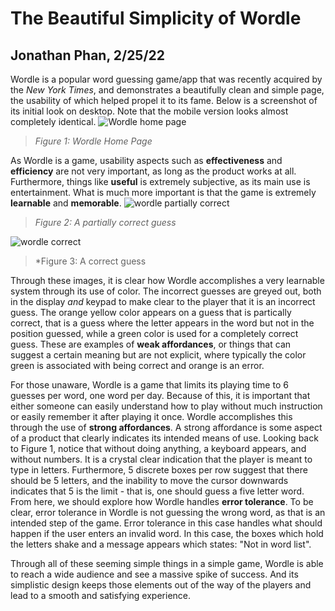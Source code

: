 # The Beautiful Simplicity of Wordle
## Jonathan Phan, 2/25/22
Wordle is a popular word guessing game/app that was recently acquired by the *New York Times*, and demonstrates a beautifully clean and simple page, the usability of which helped propel it to its fame. Below is a screenshot of its initial look on desktop. Note that the mobile version looks almost completely identical. 
![Wordle home page](https://user-images.githubusercontent.com/72906410/155825635-87f0817d-f43f-4332-8fb2-6120b6c17a06.png)
> *Figure 1: Wordle Home Page*

As Wordle is a game, usability aspects such as **effectiveness** and **efficiency** are not very important, as long as the product works at all. Furthermore, things like **useful** is extremely subjective, as its main use is entertainment. What is much more important is that the game is extremely **learnable** and **memorable**. 
![wordle partially correct](https://user-images.githubusercontent.com/72906410/155827085-373a5552-54d3-4ad3-ab5f-dfc4958018df.png)
> *Figure 2: A partially correct guess*

![wordle correct](https://user-images.githubusercontent.com/72906410/155827091-6fdb077e-a522-44d7-a164-a868049354f8.png)
> *Figure 3: A correct guess

Through these images, it is clear how Wordle accomplishes a very learnable system through its use of color. The incorrect guesses are greyed out, both in the display *and* keypad to make clear to the player that it is an incorrect guess. The orange yellow color appears on a guess that is partically correct, that is a guess where the letter appears in the word but not in the position guessed, while a green color is used for a completely correct guess. These are examples of **weak affordances**, or things that can suggest a certain meaning but are not explicit, where typically the color green is associated with being correct and orange is an error.

For those unaware, Wordle is a game that limits its playing time to 6 guesses per word, one word per day. Because of this, it is important that either someone can easily understand how to play without much instruction or easily remember it after playing it once. Wordle accomplishes this through the use of **strong affordances**. A strong affordance is some aspect of a product that clearly indicates its intended means of use. Looking back to Figure 1, notice that without doing anything, a keyboard appears, and without numbers. It is a crystal clear indication that the player is meant to type in letters. Furthermore, 5 discrete boxes per row suggest that there should be 5 letters, and the inability to move the cursor downwards indicates that 5 is the limit - that is, one should guess a five letter word. From here, we should explore how Wordle handles **error tolerance**. To be clear, error tolerance in Wordle is not guessing the wrong word, as that is an intended step of the game. Error tolerance in this case handles what should happen if the user enters an invalid word. In this case, the boxes which hold the letters shake and a message appears which states: "Not in word list". 

Through all of these seeming simple things in a simple game, Wordle is able to reach a wide audience and see a massive spike of success. And its simplistic design keeps those elements out of the way of the players and lead to a smooth and satisfying experience.
